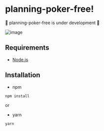 # planning-poker-free!
🚧 planning-poker-free is under development 🚧

 ![image](https://user-images.githubusercontent.com/49209628/159933715-c663224c-d513-477f-a511-73597e4b0d4f.png)


## Requirements
 - [Node.js](https://nodejs.org/en/)

 
 ## Installation
 
 - npm
 ```bash
 npm install
 ```
 
 or
 
 - yarn
 ```bash
 yarn
 ```
 
